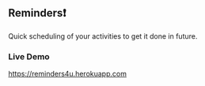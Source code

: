 ## Reminders:exclamation:
Quick scheduling of your activities to get it done in future.

### Live Demo
https://reminders4u.herokuapp.com
